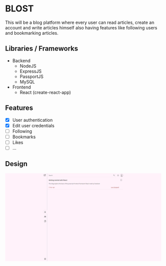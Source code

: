 # BLOST
 This will be a blog platform where every user can read articles, create an account and write articles himself also having features like following users and bookmarking articles.

 ## Libraries / Frameworks

- Backend
    - NodeJS
    - ExpressJS
    - PassportJS
    - MySQL
- Frontend
    - React (create-react-app)

## Features
- [x] User authentication
- [x] Edit user credentials
- [ ] Following
- [ ] Bookmarks
- [ ] Likes
- [ ] ...

## Design
<picture>
  <img alt="Image of homepage" src="/assets/images/home.png"/>
</picture>